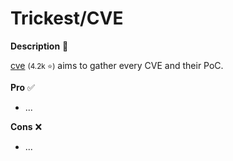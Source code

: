 # Trickest/CVE

<div class="row row-cols-lg-2"><div>

**Description** 🍁

[cve](https://github.com/trickest/cve) <small>(4.2k ⭐)</small> aims to gather every CVE and their PoC.
</div><div>

**Pro** ✅

* ...

**Cons** ❌

* ...
</div></div>